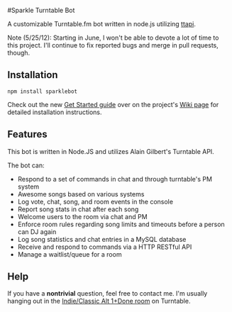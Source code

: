 #Sparkle Turntable Bot

A customizable Turntable.fm bot written in node.js utilizing [ttapi](https://github.com/alaingilbert/Turntable-API).

Note (5/25/12): Starting in June, I won't be able to devote a lot of time to this project. I'll continue to fix reported bugs and merge in pull requests, though.

## Installation

    npm install sparklebot

Check out the new [Get Started guide](https://github.com/sharedferret/Sparkle-Turntable-Bot/wiki/Get-Started) over on the project's [Wiki page](https://github.com/sharedferret/Sparkle-Turntable-Bot/wiki) for detailed installation instructions.

## Features

This bot is written in Node.JS and utilizes Alain Gilbert's Turntable API.

The bot can: 

* Respond to a set of commands in chat and through turntable's PM system
* Awesome songs based on various systems
* Log vote, chat, song, and room events in the console
* Report song stats in chat after each song
* Welcome users to the room via chat and PM
* Enforce room rules regarding song limits and timeouts before a person can DJ again
* Log song statistics and chat entries in a MySQL database
* Receive and respond to commands via a HTTP RESTful API
* Manage a waitlist/queue for a room

## Help

If you have a **nontrivial** question, feel free to contact me. I'm usually hanging out in the [Indie/Classic Alt 1+Done room](http://turntable.fm/indieclassic_alternative_1_done) on Turntable.